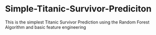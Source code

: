 # Simple-Titanic-Survivor-Prediciton
This is the simplest Titanic Survivor Prediction using the Random Forest Algorithm and basic feature engineering
